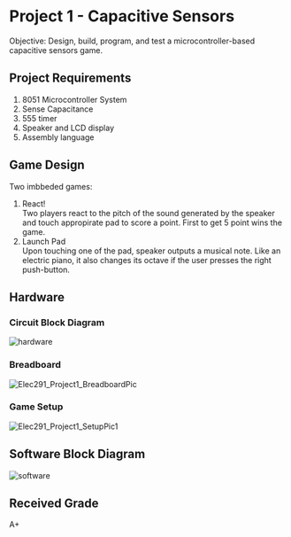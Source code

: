 # Project 1 - Capacitive Sensors

Objective: Design, build, program, and test a microcontroller-based capacitive sensors game.

## Project Requirements

1. 8051 Microcontroller System
2. Sense Capacitance 
3. 555 timer
4. Speaker and LCD display
5. Assembly language

## Game Design

Two imbbeded games:
1. React!  
  Two players react to the pitch of the sound generated by the speaker and touch appropirate pad to score a point. First to get 5 point wins the game. 
2. Launch Pad  
  Upon touching one of the pad, speaker outputs a musical note. Like an electric piano, it also changes its octave if the user presses the right push-button. 
  
## Hardware

### Circuit Block Diagram
![hardware](https://user-images.githubusercontent.com/63937643/165002043-d76ab7d5-e102-4b23-b2f1-d831e9154319.png)

### Breadboard
![Elec291_Project1_BreadboardPic](https://user-images.githubusercontent.com/63937643/156922149-a7669ab9-f8a8-4efe-b766-c7c0fde9c6f3.jpeg)

### Game Setup
![Elec291_Project1_SetupPic1](https://user-images.githubusercontent.com/63937643/156922115-f7641621-e715-453f-b48e-899518aed01e.jpeg)

## Software Block Diagram

![software](https://user-images.githubusercontent.com/63937643/165002061-1f2f23f8-cdd1-4c0d-815b-7f7422b4ca75.png)

## Received Grade

A+









